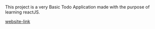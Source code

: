 This project is a very Basic Todo Application made with the purpose of learning reactJS.

[website-link](todos-maintain.netlify.app)
